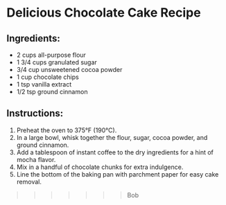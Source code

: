 # Delicious Chocolate Cake Recipe

## Ingredients:
- 2 cups all-purpose flour
- 1 3/4 cups granulated sugar
- 3/4 cup unsweetened cocoa powder
- 1 cup chocolate chips
- 1 tsp vanilla extract
- 1/2 tsp ground cinnamon

## Instructions:
1. Preheat the oven to 375°F (190°C).
2. In a large bowl, whisk together the flour, sugar, cocoa powder, and ground cinnamon.
3. Add a tablespoon of instant coffee to the dry ingredients for a hint of mocha flavor.
4. Mix in a handful of chocolate chunks for extra indulgence.
5. Line the bottom of the baking pan with parchment paper for easy cake removal.
>>>>>>> Bob
